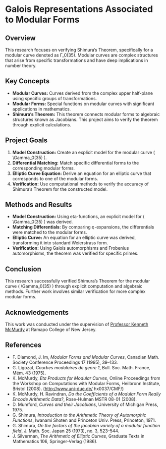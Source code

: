# Galois Representations Associated to Modular Forms

## Overview

This research focuses on verifying Shimura’s Theorem, specifically for a modular curve denoted as Γ_0(35). Modular curves are complex structures that arise from specific transformations and have deep implications in number theory.

## Key Concepts

- **Modular Curves:** Curves derived from the complex upper half-plane using specific groups of transformations.
- **Modular Forms:** Special functions on modular curves with significant applications in mathematics.
- **Shimura’s Theorem:** This theorem connects modular forms to algebraic structures known as Jacobians. This project aims to verify the theorem through explicit calculations.

## Project Goals

1. **Model Construction:** Create an explicit model for the modular curve \( \Gamma_0(35) \).
2. **Differential Matching:** Match specific differential forms to the corresponding modular forms.
3. **Elliptic Curve Equation:** Derive an equation for an elliptic curve that corresponds to one of the modular forms.
4. **Verification:** Use computational methods to verify the accuracy of Shimura’s Theorem for the constructed model.

## Methods and Results

- **Model Construction:** Using eta-functions, an explicit model for \( \Gamma_0(35) \) was derived.
- **Matching Differentials:** By comparing q-expansions, the differentials were matched to the modular forms.
- **Elliptic Curve:** An equation for an elliptic curve was derived, transforming it into standard Weierstrass form.
- **Verification:** Using Galois automorphisms and Frobenius automorphisms, the theorem was verified for specific primes.

## Conclusion

This research successfully verified Shimura’s Theorem for the modular curve \( \Gamma_0(35) \) through explicit computation and algebraic methods. Further work involves similar verification for more complex modular forms.

## Acknowledgements

This work was conducted under the supervision of [Professor Kenneth McMurdy](https://www.ramapo.edu/tas/faculty/kenneth-w-mcmurdy/) at Ramapo College of New Jersey.

## References

- F. Diamond, J. Im, *Modular Forms and Modular Curves*, Canadian Math. Society Conference Proceedings 17 (1995), 39–133.
- G. Ligozat, *Courbes modulaires de genre 1*, Bull. Soc. Math. France, Mém. 43 (1975).
- K. McMurdy, *Eta Products for Modular Curves*, Online Proceedings from the Workshop on Computations with Modular Forms, Heilbronn Institute, Bristol (2008). (http://www.uni-due.de/ hx0037/CMF/)
- K. McMurdy, H. Ravindran, *Do the Coefficients of a Modular Form Really Encode Arithmetic Data?*, Rose-Hulman MSTR 08-01 (2008).
- D. Mumford, *Curves and their Jacobians*, University of Michigan Press, 1975.
- G. Shimura, *Introduction to the Arithmetic Theory of Automorphic Functions*, Iwanami Shoten and Princeton Univ. Press, Princeton, 1971.
- G. Shimura, *On the factors of the jacobian variety of a modular function field*, J. Math. Soc. Japan 25 (1973), no. 3, 523–544.
- J. Silverman, *The Arithmetic of Elliptic Curves*, Graduate Texts in Mathematics 106, Springer-Verlag (1986).
